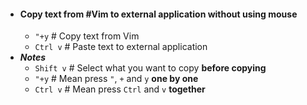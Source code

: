 - #### Copy text from #Vim to external application without using mouse
	- `"+y` # Copy text from Vim
	- `Ctrl v` # Paste text to external application
- ***Notes***
	- `Shift v` # Select what you want to copy **before copying**
	- `"+y` # Mean press `"`, `+` and `y` **one by one**
	- `Ctrl v` # Mean press `Ctrl` and `v` **together**